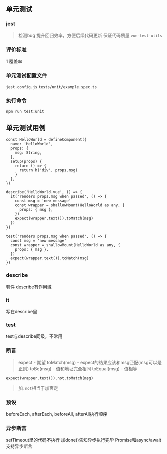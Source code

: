 ## 单元测试
### jest
> 检测bug
> 提升回归效率，方便后续代码更新
> 保证代码质量
`vue-test-utils`
### 评价标准
1 覆盖率
### 单元测试配置文件
`jest.config.js`
`tests/unit/example.spec.ts`
### 执行命令
`npm run test:unit`
## 单元测试用例
```
const HelloWorld = defineComponent({
  name: 'HelloWorld',
  props: {
    msg: String,
  },
  setup(props) {
    return () => {
      return h('div', props.msg)
    }
  },
})

describe('HelloWorld.vue', () => {
  it('renders props.msg when passed', () => {
    const msg = 'new message'
    const wrapper = shallowMount(HelloWorld as any, {
      props: { msg },
    })
    expect(wrapper.text()).toMatch(msg)
  })
})

test('renders props.msg when passed', () => {
  const msg = 'new message'
  const wrapper = shallowMount(HelloWorld as any, {
    props: { msg },
  })
  expect(wrapper.text()).toMatch(msg)
})
```
### describe
套件
describe有作用域
### it
写在describe里
### test
test与describe同级，不常用
### 断言
> expect - 期望
> toMatch(msg) - expect的结果应该和msg匹配(msg可以是正则)
> toBe(msg) - 值和地址完全相同
> toEqual(msg) - 值相等

`expect(wrapper.text()).not.toMatch(msg)`
> 加`.not`相当于加否定
### 预设
beforeEach, afterEach, beforeAll, afterAll执行顺序
### 异步断言
setTimeout里的代码不执行
加done()告知异步执行完毕
Promise和async/await支持异步断言
